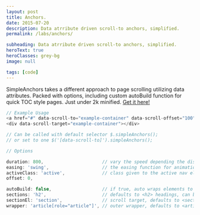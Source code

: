 ```yaml
---
layout: post
title: Anchors.
date: 2015-07-20
description: Data atrribute driven scroll-to anchors, simplified.
permalink: /labs/anchors/

subheading: Data atrribute driven scroll-to anchors, simplified.
heroText: true
heroClasses: grey-bg
image: null

tags: [code]
---
```


SimpleAnchors takes a different approach to page scrolling utilizing data attributes. Packed with options, including custom autoBuild function for quick TOC style pages. Just under 2k minified. [Get it here!](http://github.com/kiriaze/simpleAnchors)

~~~ js
// Example Usage
<a href="#" data-scroll-to="example-container" data-scroll-offset="100">Go to Section</a>
<div data-scroll-target="example-container"></div>

// Can be called with default selector $.simpleAnchors();
// or set to one $('[data-scroll-to]').simpleAnchors();

// Options

duration: 800,                      // vary the speed depending the distance in future update
easing: 'swing',                    // the easing function for animation; expo, cubic, circ, swing (if jquery easing included)
activeClass: 'active',              // class given to the active nav element
offset: 0,

autoBuild: false,                   // if true, auto wraps elements to create TOC style
sections: 'h2',                     // defaults to <h2> headings, can be anything
sectionEl: 'section',               // scroll target, defaults to <section>
wrapper: 'article[role="article"]', // outer wrapper, defaults to <article role="article">
~~~
